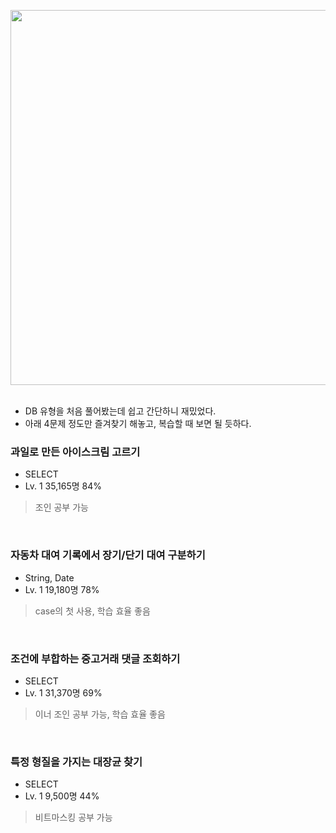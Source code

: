 <img width="600" src="https://github.com/user-attachments/assets/97b8da51-cc44-49eb-b55d-8636a2e13448" /><br>
<br>

- DB 유형을 처음 풀어봤는데 쉽고 간단하니 재밌었다.
- 아래 4문제 정도만 즐겨찾기 해놓고, 복습할 때 보면 될 듯하다.

### 과일로 만든 아이스크림 고르기
- SELECT
- Lv. 1	35,165명	84%
> 조인 공부 가능
<br>

### 자동차 대여 기록에서 장기/단기 대여 구분하기
- String, Date
- Lv. 1	19,180명	78%
> case의 첫 사용, 학습 효율 좋음
<br>

### 조건에 부합하는 중고거래 댓글 조회하기
- SELECT
- Lv. 1	31,370명	69%
>이너 조인 공부 가능, 학습 효율 좋음
<br>

### 특정 형질을 가지는 대장균 찾기
- SELECT
- Lv. 1	9,500명	44%
>비트마스킹 공부 가능
